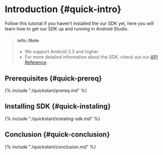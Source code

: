 # Introduction {#quick-intro}

Follow this tutorial if you haven’t installed the our SDK yet, here you will learn how to get our SDK up and running in Android Studio.

> #### info::Note
> * We support Android 2.3 and higher.
> * For more detailed information about the SDK, check out our [API Reference](http://parseplatform.org/Parse-SDK-Android/api/ "Parse-SDK-Android").

## Prerequisites {#quick-prereq}
{% include "./quickstart/prereq.md" %}

## Installing SDK {#quick-instaling}
{% include "./quickstart/instaling-sdk.md" %}

## Conclusion {#quick-conclusion}
{% include "./quickstart/conclusion.md" %}






